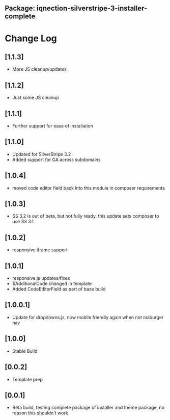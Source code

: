 ## Package: iqnection-silverstripe-3-installer-complete
# Change Log


## [1.1.3]
- More JS cleanup/updates

## [1.1.2]
- Just some JS cleanup

## [1.1.1]
- Further support for ease of installation

## [1.1.0]
- Updated for SilverStripe 3.2
- Added support for GA across subdomains

## [1.0.4]
- moved code editor field back into this module in composer requirements

## [1.0.3]
- SS 3.2 is out of beta, but not fully ready, this update sets composer to use SS 3.1

## [1.0.2]
- responsive iframe support

## [1.0.1]
- responsive.js updates/fixes
- $AdditionalCode changed in template
- Added CodeEditorField as part of base build

## [1.0.0.1]
- Update for dropdowns.js, now mobile friendly again when not maburger nav

## [1.0.0]
- Stable Build

## [0.0.2]
- Template prep

## [0.0.1]
- Beta build, testing complete package of installer and theme package, no reason this shouldn't work